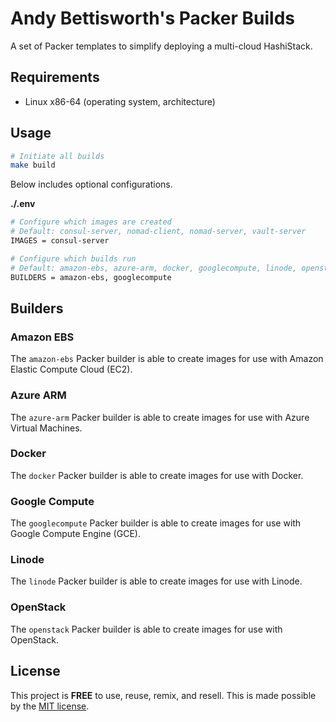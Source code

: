 # Andy Bettisworth's Packer Builds

A set of Packer templates to simplify deploying a
multi-cloud HashiStack.

## Requirements

- Linux x86-64 (operating system, architecture)

## Usage

```bash
# Initiate all builds
make build
```

Below includes optional configurations.

**./.env**

```bash
# Configure which images are created
# Default: consul-server, nomad-client, nomad-server, vault-server
IMAGES = consul-server

# Configure which builds run
# Default: amazon-ebs, azure-arm, docker, googlecompute, linode, openstack
BUILDERS = amazon-ebs, googlecompute
```

## Builders

### Amazon EBS

The `amazon-ebs` Packer builder is able to create images for
use with Amazon Elastic Compute Cloud (EC2).

### Azure ARM

The `azure-arm` Packer builder is able to create images for
use with Azure Virtual Machines.

### Docker

The `docker` Packer builder is able to create images for
use with Docker.

### Google Compute

The `googlecompute` Packer builder is able to create images for
use with Google Compute Engine (GCE).

### Linode

The `linode` Packer builder is able to create images for
use with Linode.

### OpenStack

The `openstack` Packer builder is able to create images for
use with OpenStack.

## License

This project is __FREE__ to use, reuse, remix, and resell.
This is made possible by the [MIT license](/LICENSE).
